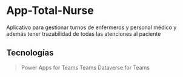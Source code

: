 # App-Total-Nurse
Aplicativo para gestionar turnos de enfermeros y personal médico y además tener trazabilidad de todas las atenciones al paciente

## Tecnologías
> Power Apps for Teams
> Teams
> Dataverse for Teams


